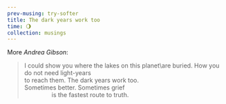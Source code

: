 ```yaml
--- 
prev-musing: try-softer
title: The dark years work too
time: 🌖
collection: musings
---
```

More <cite>Andrea Gibson</cite>:
> <span class="tight-line">I could show you where the lakes on this planet</span>\are buried. How you do not need light-years\
to reach them. The dark years work too.\
Sometimes better. Sometimes grief\
&nbsp;&nbsp;&nbsp;&nbsp;&nbsp;&nbsp;&nbsp;&nbsp;
&nbsp;&nbsp;&nbsp;&nbsp;&nbsp;&nbsp;
is the fastest route to truth.